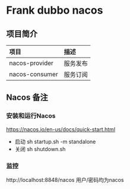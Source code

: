 # Frank dubbo nacos

## 项目简介

|项目|描述|
|:--|:--|
|nacos-provider|服务发布|
|nacos-consumer|服务订阅|

## Nacos 备注
### 安装和运行Nacos
https://nacos.io/en-us/docs/quick-start.html
- 启动
sh startup.sh -m standalone
- 关闭
sh shutdown.sh

### 监控
http://localhost:8848/nacos
用户/密码均为nacos